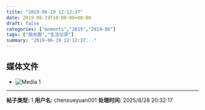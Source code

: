 ```yaml
---
title: "2019-06-19 12:12:37"
date: 2019-06-19T10:00:00+08:00
draft: false
categories: ["moments","2019","2019-06"]
tags: ["朋友圈","生活记录"]
summary: "2019-06-19 12:12:37..."
---
```


## 媒体文件

- ![Media 1](/Moments/photos/2019-06-19/201906191212370.jpg)

---

**帖子类型:** 1
**用户名:** chenxueyuan001
**处理时间:** 2025/8/28 20:32:17